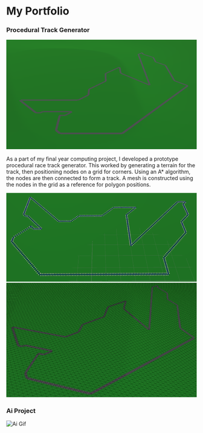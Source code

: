 # My Portfolio

### Procedural Track Generator

![track image](/Images/Track/Track_screenshot.png)

As a part of my final year computing project, I developed a prototype procedural race track generator. This worked by generating a terrain for the track, then positioning nodes on a grid for corners. Using an A* algorithm, the nodes are then connected to form a track. A mesh is constructed using the nodes in the grid as a reference for polygon positions.

![track nodes](/Images/Track/Track_nodes.png)
![track nodes](/Images/Track/Track_wireframe.png)

### Ai Project

![Ai Gif](/Images/AI/AI_Gif.gif)
